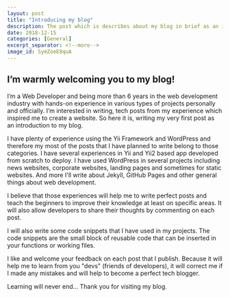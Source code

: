 ```yaml
---
layout: post
title: "Introducing my blog"
description: The post which is describes about my blog in brief as an introduction.  
date: 2018-12-15
categories: [General]
excerpt_separator: <!--more-->
image_id: SymZoeE8quA
---
```


## I’m warmly welcoming you to my blog!

I’m a Web Developer and being more than 6 years in the web development industry with 
hands-on experience in various types of projects personally and officially. 
I’m interested in writing, tech posts from my experience which inspired me to create 
a website. So here it is, writing my very first post as an introduction to my blog.

I have plenty of experience using the Yii Framework and WordPress and therefore my most 
of the posts that I have planned to write belong to those categories. I have several 
experiences in Yii and Yii2 based app developed from scratch to deploy. 
I have used WordPress in several projects including news websites, corporate websites, 
landing pages and sometimes for static websites. And more I'll write about Jekyll, 
GitHub Pages and other general things about web development.

<!--more-->

I believe that those experiences will help me to write perfect posts and teach the 
beginners to improve their knowledge at least on specific areas. It will also allow 
developers to share their thoughts by commenting on each post.

I will also write some code snippets that I have used in my projects. The code snippets 
are the small block of reusable code that can be inserted in your functions or working 
files.

I like and welcome your feedback on each post that I publish. Because it will help me to 
learn from you "devs" (friends of developers), it will correct me if I made any mistakes 
and will help to become a perfect tech blogger.

Learning will never end… Thank you for visiting my blog.